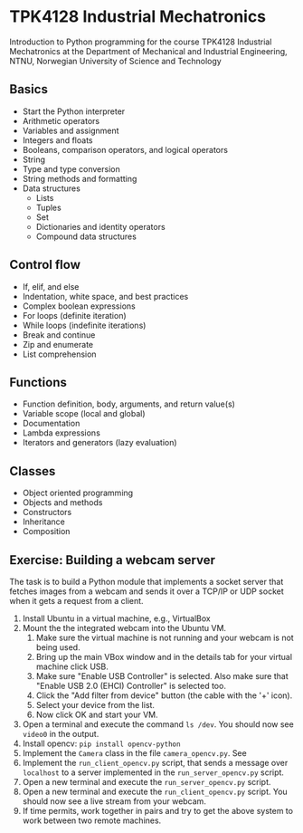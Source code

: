 # TPK4128 Industrial Mechatronics

Introduction to Python programming for the course TPK4128 Industrial Mechatronics at the Department of Mechanical and Industrial Engineering, NTNU, Norwegian University of Science and Technology

## Basics

- Start the Python interpreter
- Arithmetic operators
- Variables and assignment
- Integers and floats
- Booleans, comparison operators, and logical operators
- String
- Type and type conversion
- String methods and formatting
- Data structures
    - Lists
    - Tuples
    - Set
    - Dictionaries and identity operators
    - Compound data structures

## Control flow

- If, elif, and else
- Indentation, white space, and best practices
- Complex boolean expressions
- For loops (definite iteration)
- While loops (indefinite iterations)
- Break and continue
- Zip and enumerate
- List comprehension

## Functions

- Function definition, body, arguments, and return value(s)
- Variable scope (local and global)
- Documentation
- Lambda expressions
- Iterators and generators (lazy evaluation)

## Classes

- Object oriented programming
- Objects and methods
- Constructors
- Inheritance
- Composition

## Exercise: Building a webcam server

The task is to build a Python module that implements a socket server that fetches images from a webcam and sends it over a TCP/IP or UDP socket when it gets a request from a client.

1) Install Ubuntu in a virtual machine, e.g., VirtualBox
2) Mount the the integrated webcam into the Ubuntu VM.
    1) Make sure the virtual machine is not running and your webcam is not being used.
    2) Bring up the main VBox window and in the details tab for your virtual machine click USB.
    3) Make sure "Enable USB Controller" is selected. Also make sure that "Enable USB 2.0 (EHCI) Controller" is selected too.
    4) Click the "Add filter from device" button (the cable with the '+' icon).
    5) Select your device from the list.
    6) Now click OK and start your VM.
3) Open a terminal and execute the command `ls /dev`. You should now see `video0` in the output.
4) Install opencv: `pip install opencv-python`
5) Implement the `Camera` class in the file `camera_opencv.py`. See [](https://docs.opencv.org/3.4/dd/d43/tutorial_py_video_display.html)
6) Implement the `run_client_opencv.py` script, that sends a message over `localhost` to a server implemented in the `run_server_opencv.py` script.
7) Open a new terminal and execute the `run_server_opencv.py` script.
8) Open a new terminal and execute the `run_client_opencv.py` script. You should now see a live stream from your webcam.
9) If time permits, work together in pairs and try to get the above system to work between two remote machines.
